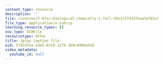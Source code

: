```yaml
---
content_type: resource
description: ''
file: /courses/5-07sc-biological-chemistry-i-fall-2013/574337eaa3e563cb12743b9cd408a5dd_nctbjbX6E.srt
file_type: application/x-subrip
learning_resource_types: []
ocw_type: OCWFile
resourcetype: Other
title: 3play caption file
uid: 574337ea-a3e5-63cb-1274-3b9cd408a5dd
video_metadata:
  youtube_id: null
---
```

